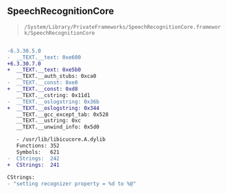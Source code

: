 ## SpeechRecognitionCore

> `/System/Library/PrivateFrameworks/SpeechRecognitionCore.framework/SpeechRecognitionCore`

```diff

-6.3.30.5.0
-  __TEXT.__text: 0xe600
+6.3.30.7.0
+  __TEXT.__text: 0xe5b0
   __TEXT.__auth_stubs: 0xca0
-  __TEXT.__const: 0xe0
+  __TEXT.__const: 0xd8
   __TEXT.__cstring: 0x11d1
-  __TEXT.__oslogstring: 0x36b
+  __TEXT.__oslogstring: 0x344
   __TEXT.__gcc_except_tab: 0x528
   __TEXT.__ustring: 0xc
   __TEXT.__unwind_info: 0x5d0

   - /usr/lib/libicucore.A.dylib
   Functions: 352
   Symbols:   621
-  CStrings:  242
+  CStrings:  241
 
CStrings:
- "setting recognizer property = %d to %@"

```
